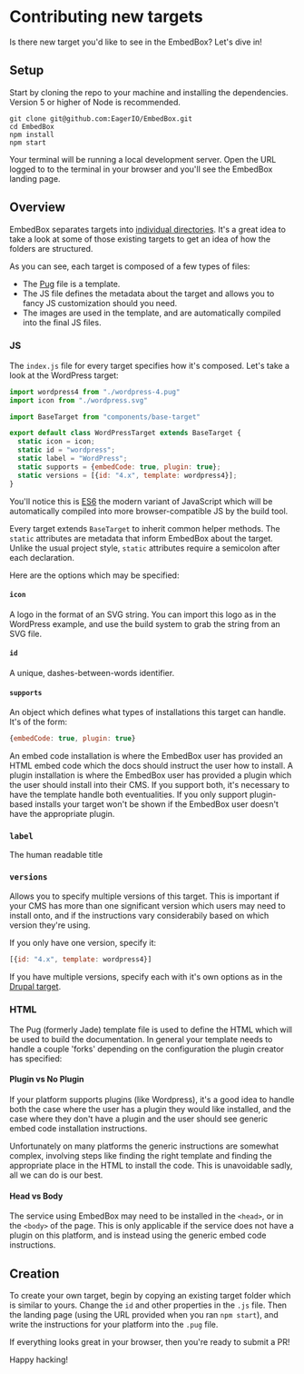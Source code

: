 # Contributing new targets

Is there new target you'd like to see in the EmbedBox? Let's dive in!

## Setup

Start by cloning the repo to your machine and installing the dependencies.
Version 5 or higher of Node is recommended.

```shell
git clone git@github.com:EagerIO/EmbedBox.git
cd EmbedBox
npm install
npm start
```

Your terminal will be running a local development server.
Open the URL logged to to the terminal in your browser and you'll see the EmbedBox landing page.

## Overview

EmbedBox separates targets into [individual directories](https://github.com/EagerIO/EmbedBox/tree/master/app/targets).  It's a great idea to take a look at some of those existing targets to get an idea of how the folders are structured.

As you can see, each target is composed of a few types of files:
- The [Pug](https://github.com/EagerIO/EmbedBox/blob/master/app/targets/wordpress/wordpress-4.pug) file is a template.
- The JS file defines the metadata about the target and allows you to fancy JS customization should you need.
- The images are used in the template, and are automatically compiled into the final JS files.

### JS

The `index.js` file for every target specifies how it's composed.
Let's take a look at the WordPress target:

```javascript
import wordpress4 from "./wordpress-4.pug"
import icon from "./wordpress.svg"

import BaseTarget from "components/base-target"

export default class WordPressTarget extends BaseTarget {
  static icon = icon;
  static id = "wordpress";
  static label = "WordPress";
  static supports = {embedCode: true, plugin: true};
  static versions = [{id: "4.x", template: wordpress4}];
}
```

You'll notice this is [ES6](https://github.com/lukehoban/es6features) the modern variant of JavaScript which will be automatically compiled into more browser-compatible JS by the build tool.

Every target extends `BaseTarget` to inherit common helper methods.
The `static` attributes are metadata that inform EmbedBox about the target.
Unlike the usual project style, `static` attributes require a semicolon after each declaration.

Here are the options which may be specified:

#### `icon`

A logo in the format of an SVG string.  You can import this logo as in the WordPress example, and use the build system to grab the string from an SVG file.

#### `id`

A unique, dashes-between-words identifier.

#### `supports`

An object which defines what types of installations this target can handle.  It's of the form:

```javascript
{embedCode: true, plugin: true}
```

An embed code installation is where the EmbedBox user has provided an HTML embed code which the docs should instruct the user how to install.  A plugin installation is where the EmbedBox user has provided a plugin which the user should install into their CMS.  If you support both, it's necessary to have the template handle both eventualities.  If you only support plugin-based installs your target won't be shown if the EmbedBox user doesn't have the appropriate plugin.

### `label`

The human readable title

### `versions`

Allows you to specify multiple versions of this target.  This is important if your CMS has more than one significant version which users may need to install onto, and if the instructions vary considerabily based on which version they're using.

If you only have one version, specify it:

```javascript
[{id: "4.x", template: wordpress4}]
```

If you have multiple versions, specify each with it's own options as in the [Drupal target](https://github.com/EagerIO/EmbedBox/blob/master/app/targets/drupal/index.js).

### HTML

The Pug (formerly Jade) template file is used to define the HTML which will be used to build the documentation. In general your template
needs to handle a couple 'forks' depending on the configuration the plugin creator has specified:

#### Plugin vs No Plugin

If your platform supports plugins (like Wordpress), it's a good idea to handle both the case where the user has a plugin they would like installed, and the case where they don't have a plugin and the user should see generic embed code installation instructions.

Unfortunately on many platforms the generic instructions are somewhat complex, involving steps like finding the right template and finding the appropriate place in the HTML to install the code.  This is unavoidable sadly, all we can do is our best.

#### Head vs Body

The service using EmbedBox may need to be installed in the `<head>`, or in the `<body>` of the page.  This is only applicable if the service does not have a plugin on this platform, and is instead using the generic embed code instructions.

## Creation

To create your own target, begin by copying an existing target folder which is similar to yours.  Change the `id` and other properties in the `.js` file.  Then the landing page (using the URL provided when you ran `npm start`), and write the instructions for your platform into the `.pug` file.

If everything looks great in your browser, then you're ready to submit a PR!

Happy hacking!

